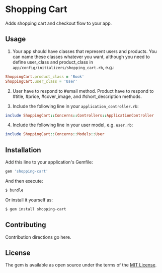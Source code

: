 # Shopping Cart
Adds shopping cart and checkout flow to your app.

## Usage
1. Your app should have classes that represent users
and products. You can name these classes whatever you want, although you need to define
user_class and product_class in `app/config/initializers/shopping_cart.rb`, e.g.:
```ruby
ShoppingCart.product_class = 'Book'
ShoppingCart.user_class = 'User'
```

2. User have to respond to #email method.
Product have to respond to #title, #price, #cover_image, and #short_description methods.

3. Include the following line in your `application_controller.rb`:
```ruby
include ShoppingCart::Concerns::Controllers::ApplicationController
```
4. Include the following line in your user model, e.g. `user.rb`:
```ruby
include ShoppingCart::Concerns::Models::User
```

## Installation
Add this line to your application's Gemfile:

```ruby
gem 'shopping-cart'
```

And then execute:
```bash
$ bundle
```

Or install it yourself as:
```bash
$ gem install shopping-cart
```

## Contributing
Contribution directions go here.

## License
The gem is available as open source under the terms of the [MIT License](http://opensource.org/licenses/MIT).
